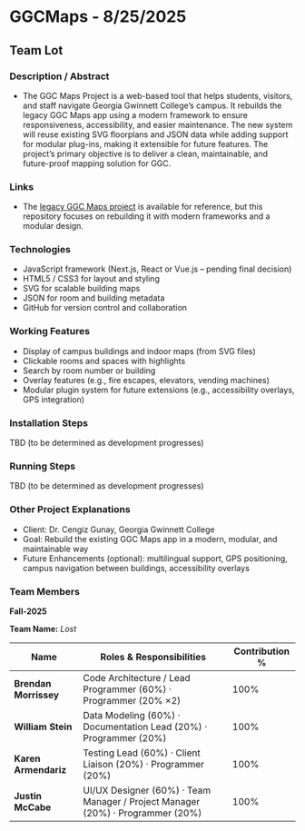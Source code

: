 
# GGCMaps - 8/25/2025

## Team Lot

### Description / Abstract
  - The GGC Maps Project is a web-based tool that helps students, visitors, and staff navigate Georgia Gwinnett College’s campus. It rebuilds the legacy GGC Maps app using a modern framework to ensure responsiveness, accessibility, and easier maintenance. The new system will reuse existing SVG floorplans and JSON data while adding support for modular plug-ins, making it extensible for future features. The project’s primary objective is to deliver a clean, maintainable, and future-proof mapping solution for GGC.

### Links
 - The [legacy GGC Maps project](http://ggcmaps.com/#Campus) is available for reference, but this repository focuses on rebuilding it with modern frameworks and a modular design.

### Technologies
- JavaScript framework (Next.js, React or Vue.js – pending final decision)
- HTML5 / CSS3 for layout and styling
- SVG for scalable building maps
- JSON for room and building metadata
- GitHub for version control and collaboration

### Working Features
- Display of campus buildings and indoor maps (from SVG files)
- Clickable rooms and spaces with highlights
- Search by room number or building
- Overlay features (e.g., fire escapes, elevators, vending machines)
- Modular plugin system for future extensions (e.g., accessibility overlays, GPS integration) 

### Installation Steps
TBD (to be determined as development progresses)  

### Running Steps
TBD (to be determined as development progresses)  

### Other Project Explanations
- Client: Dr. Cengiz Gunay, Georgia Gwinnett College
- Goal: Rebuild the existing GGC Maps app in a modern, modular, and maintainable way
- Future Enhancements (optional): multilingual support, GPS positioning, campus navigation between buildings, accessibility overlays


### Team Members  
**Fall-2025**

**Team Name:** *Lost* 

| Name              | Roles & Responsibilities                                                                 | Contribution % |
|-------------------|-------------------------------------------------------------------------------------------|----------------|
| **Brendan Morrissey** | Code Architecture / Lead Programmer (60%) · Programmer (20% ×2)                        | 100% |
| **William Stein**     | Data Modeling (60%) · Documentation Lead (20%) · Programmer (20%)                     | 100% |
| **Karen Armendariz**  | Testing Lead (60%) · Client Liaison (20%) · Programmer (20%)                          | 100% |
| **Justin McCabe**     | UI/UX Designer (60%) · Team Manager / Project Manager (20%) · Programmer (20%)        | 100% |



